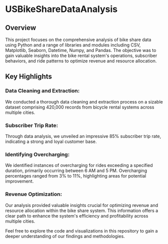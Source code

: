 # USBikeShareDataAnalysis
## Overview
This project focuses on the comprehensive analysis of bike share data using Python and a range of libraries and modules including CSV, Matplotlib, Seaborn, Datetime, Numpy, and Pandas. The objective was to gain valuable insights into the bike rental system's operations, subscriber behaviors, and ride patterns to optimize revenue and resource allocation.

## Key Highlights
### Data Cleaning and Extraction: 
We conducted a thorough data cleaning and extraction process on a sizable dataset comprising 420,000 records from bicycle rental systems across multiple cities.

### Subscriber Trip Rate: 
Through data analysis, we unveiled an impressive 85% subscriber trip rate, indicating a strong and loyal customer base.

### Identifying Overcharging: 
We identified instances of overcharging for rides exceeding a specified duration, primarily occurring between 6 AM and 5 PM. Overcharging percentages ranged from 3% to 11%, highlighting areas for potential improvement.

### Revenue Optimization: 
Our analysis provided valuable insights crucial for optimizing revenue and resource allocation within the bike share system. This information offers a clear path to enhance the system's efficiency and profitability across multiple cities.

Feel free to explore the code and visualizations in this repository to gain a deeper understanding of our findings and methodologies.





